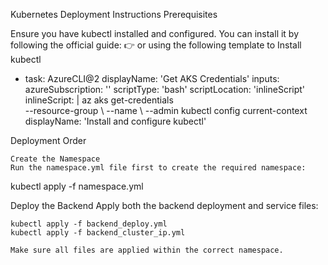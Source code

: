 Kubernetes Deployment Instructions
Prerequisites

Ensure you have kubectl installed and configured.
You can install it by following the official guide:
👉 or using the following template to Install kubectl

- task: AzureCLI@2
displayName: 'Get AKS Credentials' 
  inputs:
    azureSubscription: '<your-service-connection>'
    scriptType: 'bash'
    scriptLocation: 'inlineScript'
    inlineScript: |
      az aks get-credentials \
       --resource-group <your-resource-group> \ 
       --name <your-aks-cluster-name> \ 
       --admin
      kubectl config current-context
  displayName: 'Install and configure kubectl'


Deployment Order

    Create the Namespace
    Run the namespace.yml file first to create the required namespace:

kubectl apply -f namespace.yml

Deploy the Backend
Apply both the backend deployment and service files:

    kubectl apply -f backend_deploy.yml
    kubectl apply -f backend_cluster_ip.yml

    Make sure all files are applied within the correct namespace.